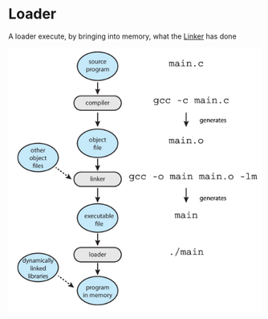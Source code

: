 # Loader

A loader execute, by bringing into memory, what the [Linker](Linker.md) has done 

![](attachments/Pasted%20image%2020230611111748.png)